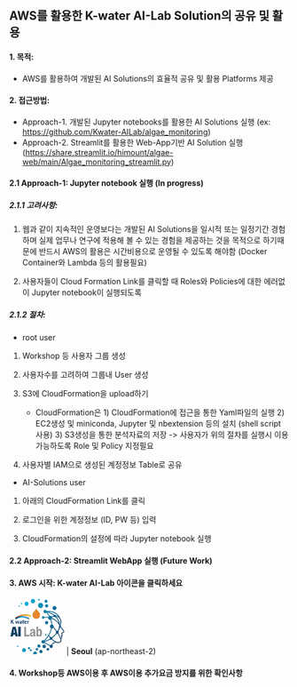 ## AWS를 활용한 K-water AI-Lab Solution의 공유 및 활용

#### 1. 목적:

- AWS를 활용하여 개발된 AI Solutions의 효율적 공유 및 활용 Platforms 제공

#### 2. 접근방법:
- Approach-1. 개발된 Jupyter notebooks를 활용한 AI Solutions 실행 (ex: https://github.com/Kwater-AILab/algae_monitoring)
- Approach-2. Streamlit를 활용한 Web-App기반 AI Solution 실행 (https://share.streamlit.io/himount/algae-web/main/Algae_monitoring_streamlit.py)

#### 2.1 Approach-1: Jupyter notebook 실행 (In progress)

##### 2.1.1 고려사항:

1. 웹과 같이 지속적인 운영보다는 개발된 AI Solutions을 일시적 또는 일정기간 경험하며 실제 업무나 연구에 적용해 볼 수 있는 경험을 제공하는 것을 목적으로
   하기때문에 반드시 AWS의 활용은 시간비용으로 운영될 수 있도록 해야함 (Docker Container와 Lambda 등의 활용필요)
   
2. 사용자들이 Cloud Formation Link를 클릭할 때 Roles와 Policies에 대한 에러없이 Jupyter notebook이 실행되도록

##### 2.1.2 절차: 
* root user
1. Workshop 등 사용자 그룹 생성

2. 사용자수를 고려하여 그룹내 User 생성

3. S3에 CloudFormation을 upload하기
   - CloudFormation은 1) CloudFormation에 접근을 통한 Yaml파일의 실행
                      2) EC2생성 및 miniconda, Jupyter 및 nbextension 등의 설치 (shell script 사용)
                      3) S3생성을 통한 분석자료의 저장
    -> 사용자가 위의 절차를 실행시 이용가능하도록 Role 및 Policy 지정필요
   
4. 사용자별 IAM으로 생성된 계정정보 Table로 공유

* AI-Solutions user

1. 아래의 CloudFormation Link를 클릭

2. 로그인을 위한 계정정보 (ID, PW 등) 입력

3. CloudFormation의 설정에 따라 Jupyter notebook 실행

#### 2.2 Approach-2: Streamlit WebApp 실행 (Future Work)


#### 3. AWS 시작: K-water AI-Lab 아이콘을 클릭하세요

[![Launch SageMaker Notebook with CloudFormation](kwater_ailab.png)](https://console.aws.amazon.com/cloudformation/home?region=ap-northeast-2#/stacks/new?stackName=sagemaker-notebook&templateURL=https://kwaterailab1.s3.ap-northeast-2.amazonaws.com/kwater_ailab1.yaml) |
**Seoul** (ap-northeast-2) 


#### 4. Workshop등 AWS이용 후 AWS이용 추가요금 방지를 위한 확인사항

